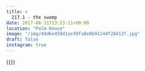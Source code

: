 ```yaml
---
title: >
  217.1 - the swamp
date: 2017-08-31T13:23:11+00:00
location: "Palm House"
image: "/img/d4d6e459d1ac49fa8e0b91144f28413f.jpg"
draft: false
instagram: true
---
```


{{<photo src="/img/d4d6e459d1ac49fa8e0b91144f28413f.jpg">}}
